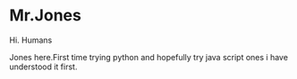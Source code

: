 # Mr.Jones


Hi. Humans

Jones here.First time trying python and hopefully try java script ones i have understood it first.
